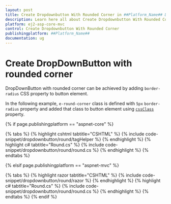 ```yaml
---
layout: post
title: Create Dropdownbutton With Rounded Corner in ##Platform_Name## Drop Down Button Component
description: Learn here all about Create Dropdownbutton With Rounded Corner in Syncfusion ##Platform_Name## Drop Down Button component of syncfusion and more.
platform: ej2-asp-core-mvc
control: Create Dropdownbutton With Rounded Corner
publishingplatform: ##Platform_Name##
documentation: ug
---
```



# Create DropDownButton with rounded corner

DropDownButton with rounded corner can be achieved by adding `border-radius` CSS property to button element.

In the following example, `e-round-corner` class is defined with `5px` `border-radius` property and added that class to button element using [`cssClass`](https://help.syncfusion.com/cr/aspnetcore-js2/Syncfusion.EJ2.SplitButtons.DropDownButton.html#Syncfusion_EJ2_SplitButtons_DropDownButton_CssClass) property.

{% if page.publishingplatform == "aspnet-core" %}

{% tabs %}
{% highlight cshtml tabtitle="CSHTML" %}
{% include code-snippet/dropdownbutton/round/tagHelper %}
{% endhighlight %}
{% highlight c# tabtitle="Round.cs" %}
{% include code-snippet/dropdownbutton/round/round.cs %}
{% endhighlight %}
{% endtabs %}

{% elsif page.publishingplatform == "aspnet-mvc" %}

{% tabs %}
{% highlight razor tabtitle="CSHTML" %}
{% include code-snippet/dropdownbutton/round/razor %}
{% endhighlight %}
{% highlight c# tabtitle="Round.cs" %}
{% include code-snippet/dropdownbutton/round/round.cs %}
{% endhighlight %}
{% endtabs %}
{% endif %}


